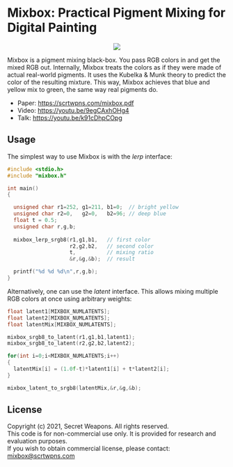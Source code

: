 # Mixbox: Practical Pigment Mixing for Digital Painting

<p align="center">
  <img src="https://scrtwpns.com/mixbox/teaser.jpg"/>
</p>

Mixbox is a pigment mixing black-box. You pass RGB colors in and get the mixed RGB out.
Internally, Mixbox treats the colors as if they were made of actual real-world pigments.
It uses the Kubelka & Munk theory to predict the color of the resulting mixture.
This way, Mixbox achieves that blue and yellow mix to green, the same way real pigments do.

* Paper: https://scrtwpns.com/mixbox.pdf<br>
* Video: https://youtu.be/9egCAxhOHg4<br>
* Talk: https://youtu.be/k91cDhpCOpg<br>

## Usage
The simplest way to use Mixbox is with the *lerp* interface:
```c++
#include <stdio.h>
#include "mixbox.h"

int main()
{

  unsigned char r1=252, g1=211, b1=0;  // bright yellow
  unsigned char r2=0,   g2=0,   b2=96; // deep blue
  float t = 0.5;
  unsigned char r,g,b;
  
  mixbox_lerp_srgb8(r1,g1,b1,   // first color
                    r2,g2,b2,   // second color
                    t,          // mixing ratio
                    &r,&g,&b);  // result

  printf("%d %d %d\n",r,g,b);
}
```
Alternatively, one can use the *latent* interface. This allows mixing multiple RGB colors at once using arbitrary weights:

```c++
float latent1[MIXBOX_NUMLATENTS];
float latent2[MIXBOX_NUMLATENTS];
float latentMix[MIXBOX_NUMLATENTS];

mixbox_srgb8_to_latent(r1,g1,b1,latent1);
mixbox_srgb8_to_latent(r2,g2,b2,latent2);

for(int i=0;i<MIXBOX_NUMLATENTS;i++)
{ 
  latentMix[i] = (1.0f-t)*latent1[i] + t*latent2[i]; 
}

mixbox_latent_to_srgb8(latentMix,&r,&g,&b);  
```

## License
Copyright (c) 2021, Secret Weapons. All rights reserved.<br>
This code is for non-commercial use only. It is provided for research and evaluation purposes.<br>
If you wish to obtain commercial license, please contact: mixbox@scrtwpns.com

